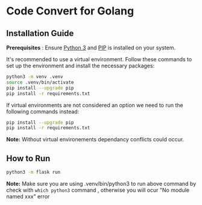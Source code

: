 # Code Convert for Golang

## Installation Guide

**Prerequisites** : Ensure [Python 3](https://www.python.org/downloads/) and [PIP](https://pip.pypa.io/en/stable/) is installed on your system.

It's recommended to use a virtual environment. Follow these commands to set up the environment and install the necessary packages:

```bash
python3 -m venv .venv
source .venv/bin/activate
pip install --upgrade pip
pip install -r requirements.txt
```

If virtual environments are not considered an option we need to run the following commands instead:

```bash
pip install --upgrade pip
pip install -r requirements.txt
```

**Note:** Without virtual environements dependancy conflicts could occur.

## How to Run

```bash
python3 -m flask run
```

**Note:** Make sure you are using .venv/bin/python3 to run above command by check with `which python3` command , otherwise you will ocur "No module named xxx" error
